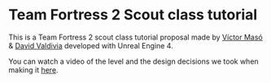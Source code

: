 # Team Fortress 2 Scout class tutorial

This is a Team Fortress 2 scout class tutorial proposal made by [Víctor Masó](https://twitter.com/nintervik) & [David Valdivia](https://twitter.com/ValdiviaDev) developed with Unreal Engine 4. 

You can watch a video of the level and the design decisions we took when making it [here](https://www.youtube.com/watch?v=kNG_MdxPQ-0).
